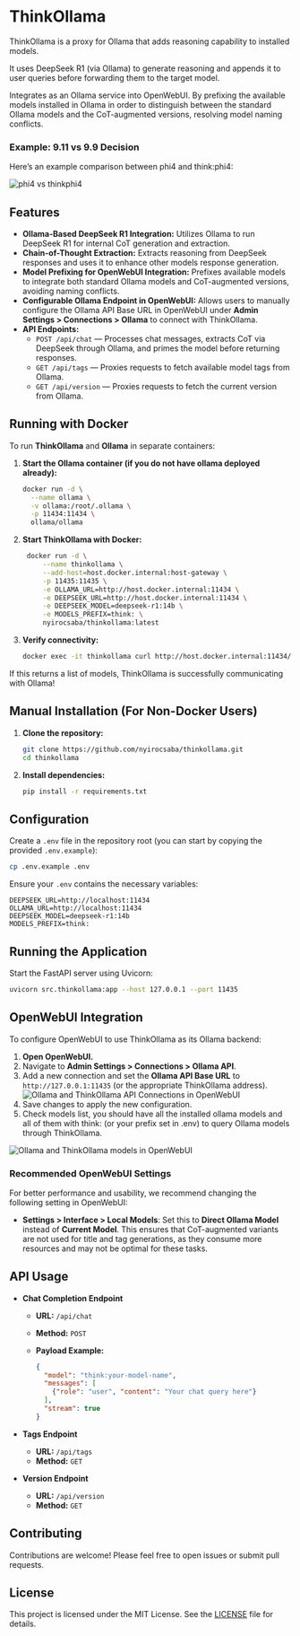# ThinkOllama

ThinkOllama is a proxy for Ollama that adds reasoning capability to installed models.

It uses DeepSeek R1 (via Ollama) to generate reasoning and appends it to user queries before forwarding them to the target model.

Integrates as an Ollama service into OpenWebUI. 
By prefixing the available models installed in Ollama in order to distinguish between the standard Ollama models and the CoT-augmented versions, resolving model naming conflicts.

### Example: 9.11 vs 9.9 Decision

Here’s an example comparison between phi4 and think:phi4:

![phi4 vs thinkphi4](docs/images/example-phi4-vs-thinkphi4-9.11gt9.9.png)

## Features

- **Ollama-Based DeepSeek R1 Integration:** Utilizes Ollama to run DeepSeek R1 for internal CoT generation and extraction.
- **Chain-of-Thought Extraction:** Extracts reasoning from DeepSeek responses and uses it to enhance other models response generation.
- **Model Prefixing for OpenWebUI Integration:** Prefixes available models to integrate both standard Ollama models and CoT-augmented versions, avoiding naming conflicts.
- **Configurable Ollama Endpoint in OpenWebUI:** Allows users to manually configure the Ollama API Base URL in OpenWebUI under **Admin Settings > Connections > Ollama** to connect with ThinkOllama.
- **API Endpoints:**
  - `POST /api/chat` — Processes chat messages, extracts CoT via DeepSeek through Ollama, and primes the model before returning responses.
  - `GET /api/tags` — Proxies requests to fetch available model tags from Ollama.
  - `GET /api/version` — Proxies requests to fetch the current version from Ollama.


## Running with Docker

To run **ThinkOllama** and **Ollama** in separate containers:

1. **Start the Ollama container (if you do not have ollama deployed already):**

   ```bash
   docker run -d \
     --name ollama \
     -v ollama:/root/.ollama \
     -p 11434:11434 \
     ollama/ollama
   ```

2. **Start ThinkOllama with Docker:**

   ```bash
    docker run -d \
        --name thinkollama \
        --add-host=host.docker.internal:host-gateway \
        -p 11435:11435 \
        -e OLLAMA_URL=http://host.docker.internal:11434 \
        -e DEEPSEEK_URL=http://host.docker.internal:11434 \
        -e DEEPSEEK_MODEL=deepseek-r1:14b \
        -e MODELS_PREFIX=think: \
        nyirocsaba/thinkollama:latest
   ```

3. **Verify connectivity:**

   ```bash
   docker exec -it thinkollama curl http://host.docker.internal:11434/api/tags
   ```

If this returns a list of models, ThinkOllama is successfully communicating with Ollama!

## Manual Installation (For Non-Docker Users)

1. **Clone the repository:**

   ```bash
   git clone https://github.com/nyirocsaba/thinkollama.git
   cd thinkollama
   ```

2. **Install dependencies:**

   ```bash
   pip install -r requirements.txt
   ```

## Configuration

Create a `.env` file in the repository root (you can start by copying the provided `.env.example`):

```bash
cp .env.example .env
```

Ensure your `.env` contains the necessary variables:

```
DEEPSEEK_URL=http://localhost:11434
OLLAMA_URL=http://localhost:11434
DEEPSEEK_MODEL=deepseek-r1:14b
MODELS_PREFIX=think:
```

## Running the Application

Start the FastAPI server using Uvicorn:

```bash
uvicorn src.thinkollama:app --host 127.0.0.1 --port 11435
```

## OpenWebUI Integration

To configure OpenWebUI to use ThinkOllama as its Ollama backend:

1. **Open OpenWebUI.**
2. Navigate to **Admin Settings > Connections > Ollama API**.
3. Add a new connection and set the **Ollama API Base URL** to `http://127.0.0.1:11435` (or the appropriate ThinkOllama address).
![Ollama and ThinkOllama API Connections in OpenWebUI](docs/images/openwebui-connections.png)
4. Save changes to apply the new configuration.
5. Check models list, you should have all the installed ollama models and all of them with think: (or your prefix set in .env) to query Ollama models through ThinkOllama.

![Ollama and ThinkOllama models in OpenWebUI](docs/images/openwebui-ollama-thinkollama-models.png)

### **Recommended OpenWebUI Settings**

For better performance and usability, we recommend changing the following setting in OpenWebUI:

- **Settings > Interface > Local Models**: Set this to **Direct Ollama Model** instead of **Current Model**. This ensures that CoT-augmented variants are not used for title and tag generations, as they consume more resources and may not be optimal for these tasks.

## API Usage

- **Chat Completion Endpoint**
  - **URL:** `/api/chat`
  - **Method:** `POST`
  - **Payload Example:**

    ```json
    {
      "model": "think:your-model-name",
      "messages": [
        {"role": "user", "content": "Your chat query here"}
      ],
      "stream": true
    }
    ```

- **Tags Endpoint**
  - **URL:** `/api/tags`
  - **Method:** `GET`

- **Version Endpoint**
  - **URL:** `/api/version`
  - **Method:** `GET`

## Contributing

Contributions are welcome! Please feel free to open issues or submit pull requests.

## License

This project is licensed under the MIT License. See the [LICENSE](LICENSE) file for details.
